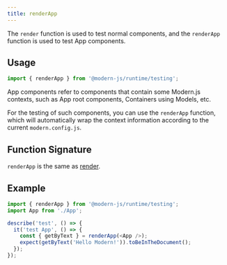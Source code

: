 ```yaml
---
title: renderApp
---
```


The `render` function is used to test normal components, and the `renderApp` function is used to test App components.

## Usage

```ts
import { renderApp } from '@modern-js/runtime/testing';
```

App components refer to components that contain some Modern.js contexts, such as App root components, Containers using Models, etc.

For the testing of such components, you can use the `renderApp` function, which will automatically wrap the context information according to the current `modern.config.js`.

## Function Signature

`renderApp` is the same as [render](./render.md).

## Example

```ts
import { renderApp } from '@modern-js/runtime/testing';
import App from './App';

describe('test', () => {
  it('test App', () => {
    const { getByText } = renderApp(<App />);
    expect(getByText('Hello Modern!')).toBeInTheDocument();
  });
});
```
